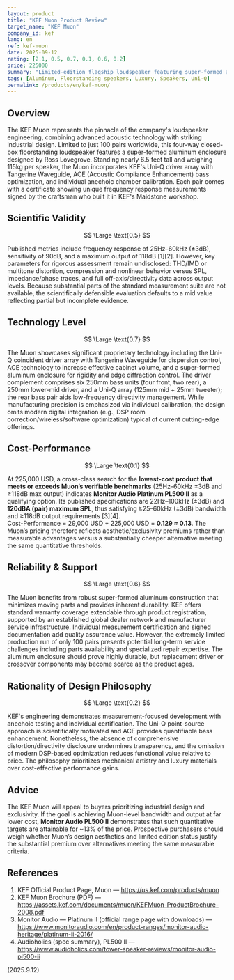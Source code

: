 ```yaml
---
layout: product
title: "KEF Muon Product Review"
target_name: "KEF Muon"
company_id: kef
lang: en
ref: kef-muon
date: 2025-09-12
rating: [2.1, 0.5, 0.7, 0.1, 0.6, 0.2]
price: 225000
summary: "Limited-edition flagship loudspeaker featuring super-formed aluminum construction and advanced Uni-Q technology, but extreme pricing undermines value proposition."
tags: [Aluminum, Floorstanding speakers, Luxury, Speakers, Uni-Q]
permalink: /products/en/kef-muon/
---
```

## Overview

The KEF Muon represents the pinnacle of the company's loudspeaker engineering, combining advanced acoustic technology with striking industrial design. Limited to just 100 pairs worldwide, this four-way closed-box floorstanding loudspeaker features a super-formed aluminum enclosure designed by Ross Lovegrove. Standing nearly 6.5 feet tall and weighing 115kg per speaker, the Muon incorporates KEF's Uni-Q driver array with Tangerine Waveguide, ACE (Acoustic Compliance Enhancement) bass optimization, and individual anechoic chamber calibration. Each pair comes with a certificate showing unique frequency response measurements signed by the craftsman who built it in KEF's Maidstone workshop.

## Scientific Validity

$$ \Large \text{0.5} $$

Published metrics include frequency response of 25Hz–60kHz (±3dB), sensitivity of 90dB, and a maximum output of 118dB [1][2]. However, key parameters for rigorous assessment remain undisclosed: THD/IMD or multitone distortion, compression and nonlinear behavior versus SPL, impedance/phase traces, and full off-axis/directivity data across output levels. Because substantial parts of the standard measurement suite are not available, the scientifically defensible evaluation defaults to a mid value reflecting partial but incomplete evidence.

## Technology Level

$$ \Large \text{0.7} $$

The Muon showcases significant proprietary technology including the Uni-Q coincident driver array with Tangerine Waveguide for dispersion control, ACE technology to increase effective cabinet volume, and a super-formed aluminum enclosure for rigidity and edge diffraction control. The driver complement comprises six 250mm bass units (four front, two rear), a 250mm lower-mid driver, and a Uni-Q array (125mm mid + 25mm tweeter); the rear bass pair aids low-frequency directivity management. While manufacturing precision is emphasized via individual calibration, the design omits modern digital integration (e.g., DSP room correction/wireless/software optimization) typical of current cutting-edge offerings.

## Cost-Performance

$$ \Large \text{0.1} $$

At 225,000 USD, a cross-class search for the **lowest-cost product that meets or exceeds Muon’s verifiable benchmarks** (25Hz–60kHz ±3dB and ≥118dB max output) indicates **Monitor Audio Platinum PL500 II** as a qualifying option. Its published specifications are 22Hz–100kHz (±3dB) and **120dBA (pair) maximum SPL**, thus satisfying ≥25–60kHz (±3dB) bandwidth and ≥118dB output requirements [3][4].  
Cost-Performance = 29,000 USD ÷ 225,000 USD = **0.129 ≈ 0.13**. The Muon’s pricing therefore reflects aesthetic/exclusivity premiums rather than measurable advantages versus a substantially cheaper alternative meeting the same quantitative thresholds.

## Reliability & Support

$$ \Large \text{0.6} $$

The Muon benefits from robust super-formed aluminum construction that minimizes moving parts and provides inherent durability. KEF offers standard warranty coverage extendable through product registration, supported by an established global dealer network and manufacturer service infrastructure. Individual measurement certification and signed documentation add quality assurance value. However, the extremely limited production run of only 100 pairs presents potential long-term service challenges including parts availability and specialized repair expertise. The aluminum enclosure should prove highly durable, but replacement driver or crossover components may become scarce as the product ages.

## Rationality of Design Philosophy

$$ \Large \text{0.2} $$

KEF's engineering demonstrates measurement-focused development with anechoic testing and individual certification. The Uni-Q point-source approach is scientifically motivated and ACE provides quantifiable bass enhancement. Nonetheless, the absence of comprehensive distortion/directivity disclosure undermines transparency, and the omission of modern DSP-based optimization reduces functional value relative to price. The philosophy prioritizes mechanical artistry and luxury materials over cost-effective performance gains.

## Advice

The KEF Muon will appeal to buyers prioritizing industrial design and exclusivity. If the goal is achieving Muon-level bandwidth and output at far lower cost, **Monitor Audio PL500 II** demonstrates that such quantitative targets are attainable for ~13% of the price. Prospective purchasers should weigh whether Muon’s design aesthetics and limited edition status justify the substantial premium over alternatives meeting the same measurable criteria.

## References

1. KEF Official Product Page, Muon — https://us.kef.com/products/muon  
2. KEF Muon Brochure (PDF) — https://assets.kef.com/documents/muon/KEFMuon-ProductBrochure-2008.pdf  
3. Monitor Audio — Platinum II (official range page with downloads) — https://www.monitoraudio.com/en/product-ranges/monitor-audio-heritage/platinum-ii-2016/  
4. Audioholics (spec summary), PL500 II — https://www.audioholics.com/tower-speaker-reviews/monitor-audio-pl500-ii

(2025.9.12)

